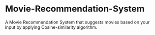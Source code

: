 # Movie-Recommendation-System
A Movie Recommendation System that suggests movies based on your input by applying Cosine-similarity algorithm.